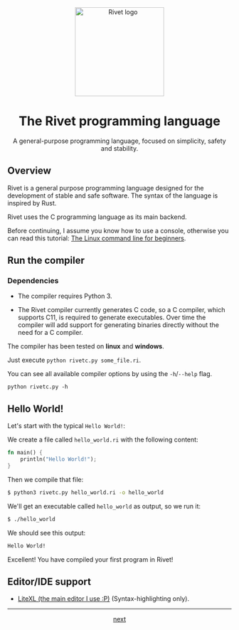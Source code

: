 <div align="center">

<img src="assets/logo.png" alt="Rivet logo" width="200" height="200"/>

# The Rivet programming language

A general-purpose programming language, focused on simplicity, safety and stability.

</div>

## Overview

Rivet is a general purpose programming language designed for the development
of stable and safe software. The syntax of the language is inspired by Rust.

Rivet uses the C programming language as its main backend.

Before continuing, I assume you know how to use a console, otherwise you can
read this tutorial:
[The Linux command line for beginners](https://ubuntu.com/tutorials/command-line-for-beginners#1-overview).

## Run the compiler

### Dependencies

* The compiler requires Python 3.

* The Rivet compiler currently generates C code, so a C compiler, which supports C11,
    is required to generate executables. Over time the compiler will add support for
    generating binaries directly without the need for a C compiler.

The compiler has been tested on **linux** and **windows**.

Just execute `python rivetc.py some_file.ri`.

You can see all available compiler options by using the `-h`/`--help` flag.

`python rivetc.py -h`

## Hello World!

Let's start with the typical `Hello World!`:

We create a file called `hello_world.ri` with the following content:
```rs
fn main() {
    println("Hello World!");
}
```

Then we compile that file:
```bash
$ python3 rivetc.py hello_world.ri -o hello_world
```

We'll get an executable called `hello_world` as output, so we run it:
```bash
$ ./hello_world
```

We should see this output:
```bash
Hello World!
```

Excellent! You have compiled your first program in Rivet!

## Editor/IDE support

* [LiteXL (the main editor I use :P)](https://github.com/lite-xl/lite-xl-plugins/blob/master/plugins/language_rivet.lua)
(Syntax-highlighting only).

* * *

<div align="center">

[next](01_code_structure.md)

</div>
